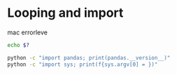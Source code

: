 # Looping and import

mac errorleve

```bash
echo $?
```

```bash
python -c "import pandas; print(pandas.__version__)"
python -c "import sys; print(f{sys.argv[0] = })"
```
